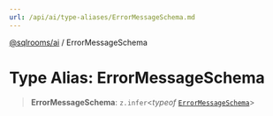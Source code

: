 ```yaml
---
url: /api/ai/type-aliases/ErrorMessageSchema.md
---
```

[@sqlrooms/ai](../index.md) / ErrorMessageSchema

# Type Alias: ErrorMessageSchema

> **ErrorMessageSchema**: `z.infer`<*typeof* [`ErrorMessageSchema`](../variables/ErrorMessageSchema.md)>
